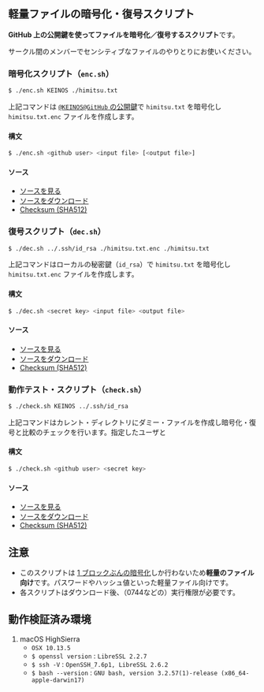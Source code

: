 ## 軽量ファイルの暗号化・復号スクリプト

**GitHub 上の公開鍵を使ってファイルを暗号化／復号するスクリプト**です。

サークル間のメンバーでセンシティブなファイルのやりとりにお使いください。


### 暗号化スクリプト（`enc.sh`）

```bash
$ ./enc.sh KEINOS ./himitsu.txt
```

上記コマンドは [`@KEINOS@GitHub` の公開鍵](https://github.com/KEINOS.keys)で `himitsu.txt` を暗号化し `himitsu.txt.enc` ファイルを作成します。

#### 構文

```bash
$ ./enc.sh <github user> <input file> [<output file>]
```

#### ソース

- [ソースを見る](https://github.com/Qithub-BOT/Qithub-ORG/blob/master/tools/crypt/enc.sh.txt)
- [ソースをダウンロード](https://qithub.tk/tools/crypt/?type=enc)
- [Checksum (SHA512)](https://github.com/Qithub-BOT/Qithub-ORG/blob/master/tools/crypt/enc.sh.sig)

### 復号スクリプト（`dec.sh`）

```bash
$ ./dec.sh ../.ssh/id_rsa ./himitsu.txt.enc ./himitsu.txt
```

上記コマンドはローカルの秘密鍵（`id_rsa`）で `himitsu.txt` を暗号化し `himitsu.txt.enc` ファイルを作成します。

#### 構文

```bash
$ ./dec.sh <secret key> <input file> <output file>
```

#### ソース

- [ソースを見る](https://github.com/Qithub-BOT/Qithub-ORG/blob/master/tools/crypt/dec.sh.txt)
- [ソースをダウンロード](https://qithub.tk/tools/crypt/?type=dec)
- [Checksum (SHA512)](https://github.com/Qithub-BOT/Qithub-ORG/blob/master/tools/crypt/dec.sh.sig)

### 動作テスト・スクリプト（`check.sh`）

```bash
$ ./check.sh KEINOS ../.ssh/id_rsa
```

上記コマンドはカレント・ディレクトリにダミー・ファイルを作成し暗号化・復号と比較のチェックを行います。指定したユーザと

#### 構文

```bash
$ ./check.sh <github user> <secret key>
```

#### ソース

- [ソースを見る](https://github.com/Qithub-BOT/Qithub-ORG/blob/master/tools/crypt/check.sh.txt)
- [ソースをダウンロード](https://qithub.tk/tools/crypt/?type=check)
- [Checksum (SHA512)](https://github.com/Qithub-BOT/Qithub-ORG/blob/master/tools/crypt/check.sh.sig)

## 注意

- このスクリプトは [1 ブロックぶんの暗号化](https://qiita.com/kunichiko/items/3c0b1a2915e9dacbd4c1)しか行わないため**軽量のファイル向け**です。パスワードやハッシュ値といった軽量ファイル向けです。
- 各スクリプトはダウンロード後、（0744などの）実行権限が必要です。

## 動作検証済み環境

1. macOS HighSierra
    - `OSX 10.13.5`
    - `$ openssl version` : `LibreSSL 2.2.7`
    - `$ ssh -V` : `OpenSSH_7.6p1, LibreSSL 2.6.2`
    - `$ bash --version` : `GNU bash, version 3.2.57(1)-release (x86_64-apple-darwin17)`

